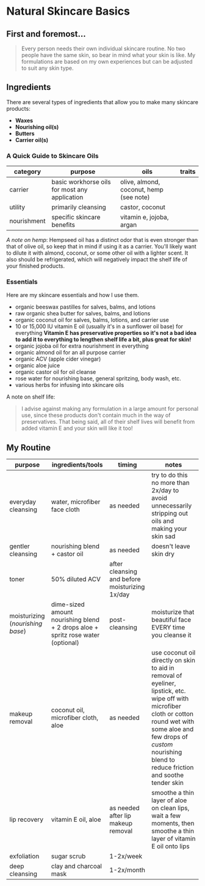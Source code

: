 # Natural Skincare Basics

## First and foremost...
> Every person needs their own individual skincare routine. No two people have the same skin, so bear in mind what your skin is like. My formulations are based on my own experiences but can be adjusted to suit any skin type.

## Ingredients
There are several types of ingredients that allow you to make many skincare products:
- **Waxes**
- **Nourishing oil(s)**
- **Butters**
- **Carrier oil(s)**

### A Quick Guide to Skincare Oils
category|purpose|oils|traits
---|---|---|---|
carrier|basic workhorse oils for most any application| olive, almond, coconut, hemp (see note)
utility| primarily cleansing | castor, coconut
nourishment|specific skincare benefits | vitamin e, jojoba, argan

*A note on hemp*: Hempseed oil has a distinct odor that is even stronger than that of olive oil, so keep that in mind if using it as a carrier. You'll likely want to dilute it with almond, coconut, or some other oil with a lighter scent. It also should be refrigerated, which will negatively impact the shelf life of your finished products.

### Essentials
Here are my skincare essentials and how I use them.
- organic beeswax pastilles for salves, balms, and lotions
- raw organic shea butter for salves, balms, and lotions
- organic coconut oil for salves, balms, lotions, and carrier use
- 10 or 15,000 IU vitamin E oil (usually it's in a sunflower oil base) for everything **Vitamin E has preservative properties so it's not a bad idea to add it to everything to lengthen shelf life a bit, plus great for skin!**
- organic jojoba oil for extra nourishment in everything
- organic almond oil for an all purpose carrier
- organic ACV (apple cider vinegar)
- organic aloe juice
- organic castor oil for oil cleanse
- rose water for nourishing base, general spritzing, body wash, etc.
- various herbs for infusing into skincare oils

A note on shelf life:
> I advise against making any formulation in a large amount for personal use, since these products don't contain much in the way of preservatives. That being said, all of their shelf lives will benefit from added vitamin E and your skin will like it too!

## My Routine
purpose|ingredients/tools|timing|notes|
---|---|---|---|
everyday cleansing|water, microfiber face cloth|as needed|try to do this no more than 2x/day to avoid unnecessarily stripping out oils and making your skin sad
gentler cleansing| nourishing blend + castor oil|as needed|doesn't leave skin dry
toner|50% diluted ACV|after cleansing and before moisturizing 1x/day
moisturizing (*nourishing base*)|dime-sized amount nourishing blend + 2 drops aloe + spritz rose water (optional)|post-cleansing | moisturize that beautiful face EVERY time you cleanse it
makeup removal|coconut oil, microfiber cloth, aloe|as needed|use coconut oil directly on skin to aid in removal of eyeliner, lipstick, etc. wipe off with microfiber cloth or cotton round wet with some aloe and few drops of *custom* nourishing blend to reduce friction and soothe tender skin
lip recovery|vitamin E oil, aloe|as needed after lip makeup removal|smoothe a thin layer of aloe on clean lips, wait a few moments, then smoothe a thin layer of vitamin E oil onto lips
exfoliation|sugar scrub|1-2x/week
deep cleansing|clay and charcoal mask|1-2x/month|
